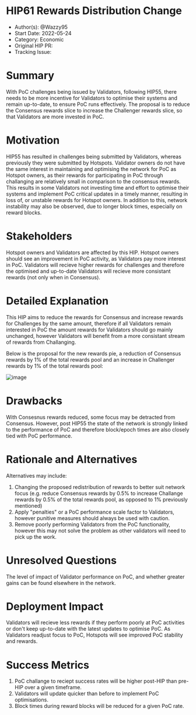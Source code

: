 # HIP61 Rewards Distribution Change

- Author(s): @Wazzy95
- Start Date: 2022-05-24
- Category: Economic
- Original HIP PR: 
- Tracking Issue: 

# Summary
[summary]: #summary

With PoC challenges being issued by Validators, following HIP55, there needs to be more incentive for Validators to optimise their systems and remain up-to-date, to ensure PoC runs effectively. The proposal is to reduce the Consensus rewards slice to increase the Challenger rewards slice, so that Validators are more invested in PoC.

# Motivation
[motivation]: #motivation

HIP55 has resulted in challenges being submitted by Validators, whereas previously they were submitted by Hotspots. Validator owners do not have the same interest in maintaining and optimising the network for PoC as Hotspot owners, as their rewards for participating in PoC through challanging are relatively small in comparison to the consensus rewards. This results in some Validators not investing time and effort to optimise their systems and implement PoC critical updates in a timely manner, resulting in loss of, or unstable rewards for Hotspot owners. In addition to this, network instability may also be observed, due to longer block times, especially on reward blocks.

# Stakeholders
[stakeholders]: #stakeholders

Hotspot owners and Validators are affected by this HIP.
Hotspot owners should see an improvement in PoC activity, as Validators pay more interest in PoC.
Validators will recieve higher rewards for challenges and therefore the optimised and up-to-date Validators will recieve more consistant rewards (not only when in Consensus).

# Detailed Explanation
[detailed-explanation]: #detailed-explanation

This HIP aims to reduce the rewards for Consensus and increase rewards for Challenges by the same amount, therefore if all Validators remain interested in PoC the amount rewards for Validators should go mainly unchanged, however Validators will benefit from a more consistant stream of rewards from Challanging.

Below is the proposal for the new rewards pie, a reduction of Consensus rewards by 1% of the total rewards pool and an increase in Challenger rewards by 1% of the total rewards pool:

![image](https://user-images.githubusercontent.com/106148327/169998666-99854fdb-4339-4708-91b0-f5c1e1a50241.png)


# Drawbacks
[drawbacks]: #drawbacks

With Consesnus rewards reduced, some focus may be detracted from Consensus. However, post HIP55 the state of the network is strongly linked to the performance of PoC and therefore block/epoch times are also closely tied with PoC performance.

# Rationale and Alternatives
[alternatives]: #rationale-and-alternatives

Alternatives may include:
1) Changing the proposed redistribution of rewards to better suit network focus (e.g. reduce Consensus rewards by 0.5% to increase Challange rewards by 0.5% of the total rewards pool, as opposed to 1% previously mentioned)
2) Apply "penalties" or a PoC performance scale factor to Validators, however punitive measures should always be used with caution.
3) Remove poorly performing Validators from the PoC functionality, however this may not solve the problem as other validators will need to pick up the work.

# Unresolved Questions
[unresolved]: #unresolved-questions

The level of impact of Validator performance on PoC, and whether greater gains can be found elsewhere in the network.

# Deployment Impact
[deployment-impact]: #deployment-impact

Validators will recieve less rewards if they perform poorly at PoC activities or don't keep up-to-date with the latest updates to optimise PoC.
As Validators readjust focus to PoC, Hotspots will see improved PoC stability and rewards.

# Success Metrics
[success-metrics]: #success-metrics

1) PoC challange to reciept success rates will be higher post-HIP than pre-HIP over a given timeframe.
2) Validators will update quicker than before to implement PoC optimisations.
3) Block times during reward blocks will be reduced for a given PoC rate.
